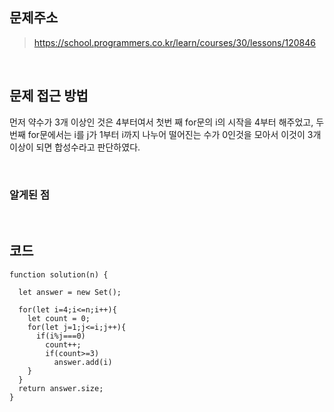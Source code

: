 ## 문제주소
>https://school.programmers.co.kr/learn/courses/30/lessons/120846

</br>

## 문제 접근 방법
먼저 약수가 3개 이상인 것은 4부터여서 첫번 째 for문의 i의 시작을 4부터 해주었고, 두번째 for문에서는 i를 j가 1부터 i까지 나누어 떨어진는 수가 0인것을 모아서 이것이 3개이상이 되면 합성수라고 판단하였다.

</br>

### 알게된 점

</br>

## 코드
```
function solution(n) {

  let answer = new Set();

  for(let i=4;i<=n;i++){
    let count = 0;
    for(let j=1;j<=i;j++){
      if(i%j===0)
        count++;
        if(count>=3)
          answer.add(i)
    }
  }
  return answer.size;
}
```